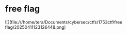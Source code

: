 free flag 
===

![](file:///home/tera/Documents/cybersec/ctfs/1753ctf/free flag/20250411123126448.png)